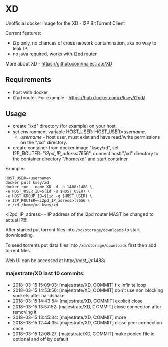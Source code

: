 # XD
Unofficial docker image for the XD - I2P BitTorrent Client

Current features:

* i2p only, no chances of cross network contamination, aka no way to leak IP.
* no java required, works with [i2pd router](https://github.com/purplei2p/i2pd)

More about XD - https://github.com/majestrate/XD

## Requirements

* host with docker
* i2pd router. For example - https://hub.docker.com/r/ksey/i2pd/

## Usage

* create "/xd" directory (for example) on your host.
* set environment variable HOST_USER: HOST_USER=*username*.
  - *username* - host user, must exist and have read/write permissions on the "/xd" directory.
* create container from docker image "ksey/xd", set I2P_ROUTER="*i2pd_IP_adress*:7656", connect host "/xd" directory to the container directory "/home/xd" and start container.

Example:
```
HOST_USER=<username>
docker pull ksey/xd
docker run --name XD -d -p 1488:1488 \
-e HOST_USER_ID=$(id -u $HOST_USER) \
-e HOST_GROUP_ID=$(id -g $HOST_USER) \
-e I2P_ROUTER=<i2pd_IP_adress>:7656 \
-v /xd:/home/xd ksey/xd

```
<i2pd_IP_adress> - IP address of the i2pd router MAST be changed to actual IP!!!

After started put torrent files into `/xd/storage/downloads` to start downloading.

To seed torrents put data files into `/xd/storage/downloads` first then add torrent files.

Web UI can be accessed at http://*host_ip*:1488/


































### majestrate/XD last 10 commits:
* 2018-03-15 15:09:03: [majestrate/XD, COMMIT] fix infinite loop
* 2018-03-15 14:53:56: [majestrate/XD, COMMIT] don't use non blocking sockets after handshake
* 2018-03-15 14:43:54: [majestrate/XD, COMMIT] explicit close
* 2018-03-15 13:57:52: [majestrate/XD, COMMIT] close connection after removing it
* 2018-03-15 13:45:34: [majestrate/XD, COMMIT] more
* 2018-03-15 12:44:35: [majestrate/XD, COMMIT] close peer connection once
* 2018-03-15 12:08:27: [majestrate/XD, COMMIT] make pooled file io optional and off by default
